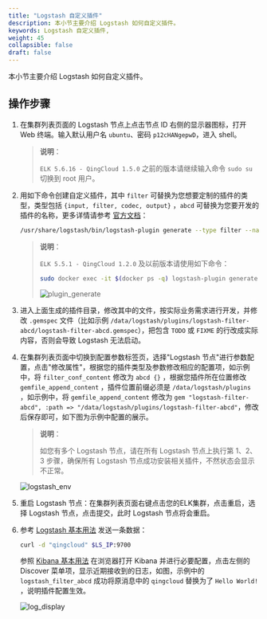 ```yaml
---
title: "Logstash 自定义插件"
description: 本小节主要介绍 Logstash 如何自定义插件。
keywords: Logstash 自定义插件,
weight: 45
collapsible: false
draft: false
---
```


本小节主要介绍 Logstash 如何自定义插件。

## 操作步骤

1. 在集群列表页面的 Logstash 节点上点击节点 ID 右侧的显示器图标，打开 Web 终端。输入默认用户名 `ubuntu`、密码 `p12cHANgepwD`，进入 shell。

   > **说明**：
   >
   > `ELK 5.6.16 - QingCloud 1.5.0` 之前的版本请继续输入命令 `sudo su` 切换到 root 用户。

2. 用如下命令创建自定义插件，其中 `filter` 可替换为您想要定制的插件的类型，类型包括 `{input, filter, codec, output}` ，`abcd` 可替换为您要开发的插件的名称，更多详情请参考 [官方文档](https://www.elastic.co/guide/en/logstash/6.7/contributing-to-logstash.html)：

   ```bash
   /usr/share/logstash/bin/logstash-plugin generate --type filter --name abcd --path /data/logstash/plugins
   ```

   > **说明**：
   >
   > `ELK 5.5.1 - QingCloud 1.2.0` 及以前版本请使用如下命令：
   >
   > ```bash
   > sudo docker exec -it $(docker ps -q) logstash-plugin generate --type filter --name abcd --path /data/logstash/plugins
   > ```
   >
   > ![plugin_generate](../../images/plugin_generate.png)

3. 进入上面生成的插件目录，修改其中的文件，按实际业务需求进行开发，并修改 `.gemspec` 文件（比如示例 `/data/logstash/plugins/logstash-filter-abcd/logstash-filter-abcd.gemspec`），把包含 `TODO`  或 `FIXME` 的行改成实际内容，否则会导致 Logstash 无法启动。

4. 在集群列表页面中切换到配置参数标签页，选择"Logstash 节点"进行参数配置，点击"修改属性"，根据您的插件类型及参数修改相应的配置项，如示例中，将 `filter_conf_content` 修改为 `abcd {}` ，根据您插件所在位置修改 `gemfile_append_content` ，插件位置前缀必须是 `/data/logstash/plugins` ，如示例中，将 `gemfile_append_content` 修改为 `gem "logstash-filter-abcd", :path => "/data/logstash/plugins/logstash-filter-abcd"`，修改后保存即可，如下图为示例中配置的展示。

   > **说明**：
   >
   > 如您有多个 Logstash 节点，请在所有 Logstash 节点上执行第 1、2、3 步骤，确保所有 Logstash 节点成功安装相关插件，不然状态会显示不正常。

   ![logstash_env](../../images/logstash_env.png)

5. 重启 Logstash 节点：在集群列表页面右键点击您的ELK集群，点击重启，选择 Logstash 节点，点击提交，此时 Logstash 节点将会重启。

6. 参考 [Logstash 基本用法](#ls-intro) 发送一条数据：

   ```bash
   curl -d "qingcloud" $LS_IP:9700
   ```

   参照 [Kibana 基本用法](#kibana-intro) 在浏览器打开 Kibana 并进行必要配置，点击左侧的 Discover 菜单项，显示近期接收到的日志，如图，示例中的 `logstash_filter_abcd` 成功将原消息中的 `qingcloud` 替换为了 `Hello World!` ，说明插件配置生效。

   ![log_display](../../images/log_display.png)
